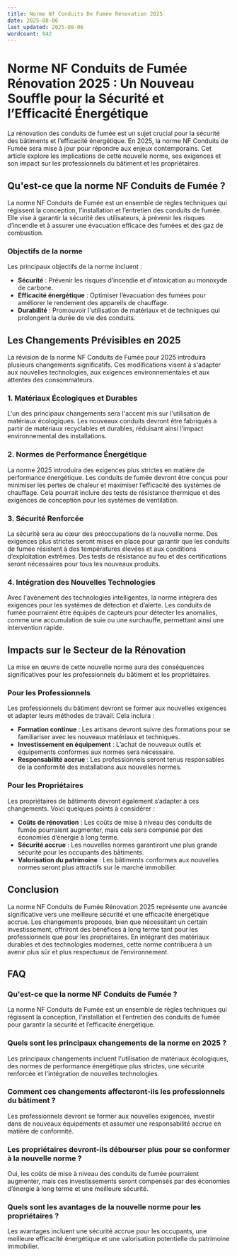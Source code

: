 ```yaml
---
title: Norme Nf Conduits De Fumée Rénovation 2025
date: 2025-08-06
last_updated: 2025-08-06
wordcount: 842
---
```


# Norme NF Conduits de Fumée Rénovation 2025 : Un Nouveau Souffle pour la Sécurité et l’Efficacité Énergétique

La rénovation des conduits de fumée est un sujet crucial pour la sécurité des bâtiments et l’efficacité énergétique. En 2025, la norme NF Conduits de Fumée sera mise à jour pour répondre aux enjeux contemporains. Cet article explore les implications de cette nouvelle norme, ses exigences et son impact sur les professionnels du bâtiment et les propriétaires.

## Qu'est-ce que la norme NF Conduits de Fumée ?

La norme NF Conduits de Fumée est un ensemble de règles techniques qui régissent la conception, l’installation et l’entretien des conduits de fumée. Elle vise à garantir la sécurité des utilisateurs, à prévenir les risques d’incendie et à assurer une évacuation efficace des fumées et des gaz de combustion. 

### Objectifs de la norme

Les principaux objectifs de la norme incluent :

- **Sécurité** : Prévenir les risques d’incendie et d’intoxication au monoxyde de carbone.
- **Efficacité énergétique** : Optimiser l’évacuation des fumées pour améliorer le rendement des appareils de chauffage.
- **Durabilité** : Promouvoir l'utilisation de matériaux et de techniques qui prolongent la durée de vie des conduits.

## Les Changements Prévisibles en 2025

La révision de la norme NF Conduits de Fumée pour 2025 introduira plusieurs changements significatifs. Ces modifications visent à s'adapter aux nouvelles technologies, aux exigences environnementales et aux attentes des consommateurs.

### 1. Matériaux Écologiques et Durables

L'un des principaux changements sera l'accent mis sur l'utilisation de matériaux écologiques. Les nouveaux conduits devront être fabriqués à partir de matériaux recyclables et durables, réduisant ainsi l'impact environnemental des installations.

### 2. Normes de Performance Énergétique

La norme 2025 introduira des exigences plus strictes en matière de performance énergétique. Les conduits de fumée devront être conçus pour minimiser les pertes de chaleur et maximiser l’efficacité des systèmes de chauffage. Cela pourrait inclure des tests de résistance thermique et des exigences de conception pour les systèmes de ventilation.

### 3. Sécurité Renforcée

La sécurité sera au cœur des préoccupations de la nouvelle norme. Des exigences plus strictes seront mises en place pour garantir que les conduits de fumée résistent à des températures élevées et aux conditions d’exploitation extrêmes. Des tests de résistance au feu et des certifications seront nécessaires pour tous les nouveaux produits.

### 4. Intégration des Nouvelles Technologies

Avec l'avènement des technologies intelligentes, la norme intégrera des exigences pour les systèmes de détection et d’alerte. Les conduits de fumée pourraient être équipés de capteurs pour détecter les anomalies, comme une accumulation de suie ou une surchauffe, permettant ainsi une intervention rapide.

## Impacts sur le Secteur de la Rénovation

La mise en œuvre de cette nouvelle norme aura des conséquences significatives pour les professionnels du bâtiment et les propriétaires.

### Pour les Professionnels

Les professionnels du bâtiment devront se former aux nouvelles exigences et adapter leurs méthodes de travail. Cela inclura :

- **Formation continue** : Les artisans devront suivre des formations pour se familiariser avec les nouveaux matériaux et techniques.
- **Investissement en équipement** : L’achat de nouveaux outils et équipements conformes aux normes sera nécessaire.
- **Responsabilité accrue** : Les professionnels seront tenus responsables de la conformité des installations aux nouvelles normes.

### Pour les Propriétaires

Les propriétaires de bâtiments devront également s’adapter à ces changements. Voici quelques points à considérer :

- **Coûts de rénovation** : Les coûts de mise à niveau des conduits de fumée pourraient augmenter, mais cela sera compensé par des économies d’énergie à long terme.
- **Sécurité accrue** : Les nouvelles normes garantiront une plus grande sécurité pour les occupants des bâtiments.
- **Valorisation du patrimoine** : Les bâtiments conformes aux nouvelles normes seront plus attractifs sur le marché immobilier.

## Conclusion

La norme NF Conduits de Fumée Rénovation 2025 représente une avancée significative vers une meilleure sécurité et une efficacité énergétique accrue. Les changements proposés, bien que nécessitant un certain investissement, offriront des bénéfices à long terme tant pour les professionnels que pour les propriétaires. En intégrant des matériaux durables et des technologies modernes, cette norme contribuera à un avenir plus sûr et plus respectueux de l’environnement.

## FAQ

### Qu'est-ce que la norme NF Conduits de Fumée ?

La norme NF Conduits de Fumée est un ensemble de règles techniques qui régissent la conception, l’installation et l’entretien des conduits de fumée pour garantir la sécurité et l’efficacité énergétique.

### Quels sont les principaux changements de la norme en 2025 ?

Les principaux changements incluent l'utilisation de matériaux écologiques, des normes de performance énergétique plus strictes, une sécurité renforcée et l'intégration de nouvelles technologies.

### Comment ces changements affecteront-ils les professionnels du bâtiment ?

Les professionnels devront se former aux nouvelles exigences, investir dans de nouveaux équipements et assumer une responsabilité accrue en matière de conformité.

### Les propriétaires devront-ils débourser plus pour se conformer à la nouvelle norme ?

Oui, les coûts de mise à niveau des conduits de fumée pourraient augmenter, mais ces investissements seront compensés par des économies d’énergie à long terme et une meilleure sécurité.

### Quels sont les avantages de la nouvelle norme pour les propriétaires ?

Les avantages incluent une sécurité accrue pour les occupants, une meilleure efficacité énergétique et une valorisation potentielle du patrimoine immobilier.
